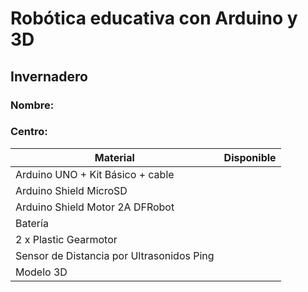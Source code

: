

# Robótica educativa con Arduino y 3D 

## Invernadero

### Nombre: 
### Centro:


|Material|Disponible|
|---|---|
|Arduino UNO + Kit Básico + cable||
|Arduino Shield MicroSD||
|Arduino Shield Motor 2A DFRobot||
|Batería||
|2 x Plastic Gearmotor||
|Sensor de Distancia por Ultrasonidos Ping||
|Modelo 3D||